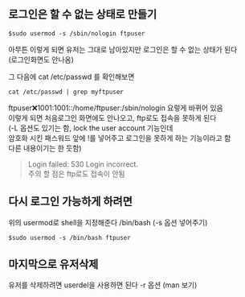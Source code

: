## 로그인은 할 수 없는 상태로 만들기
```
$sudo usermod -s /sbin/nologin ftpuser
```

아무튼 이렇게 되면 유저는 그대로 남아있지만 로그인은 할 수 없는 상태가 된다     
(로그인화면도 안나옴)

그 다음에 cat /etc/passwd 를 확인해보면  
```
cat /etc/passwd | grep myftpuser
```   
ftpuser:x:1001:1001::/home/ftpuser:/sbin/nologin 요렇게 바뀌어 있음   
이렇게 되면 처음로그인 화면에도 안나오고, ftp로도 접속을 못하게 된다  
(-L 옵션도 있기는 함, lock the user account 기능인데    
암호화 시킨 패스워드 앞에 !를 넣어주고 로그인을 못하게 하는 기능이라고 함   
다른 내용이기는 한 듯함)

> Login failed: 530 Login incorrect.   
주의 할 점은 ftp로도 접속이 안됨

## 다시 로그인 가능하게 하려면    
위의 usermod로 shell을 지정해준다 /bin/bash (-s 옵션 넣어주기)   

```
$sudo usermod -s /bin/bash ftpuser
```


## 마지막으로 유저삭제
유저를 삭제하려면 userdel을 사용하면 된다 -r 옵션 (man 보기)